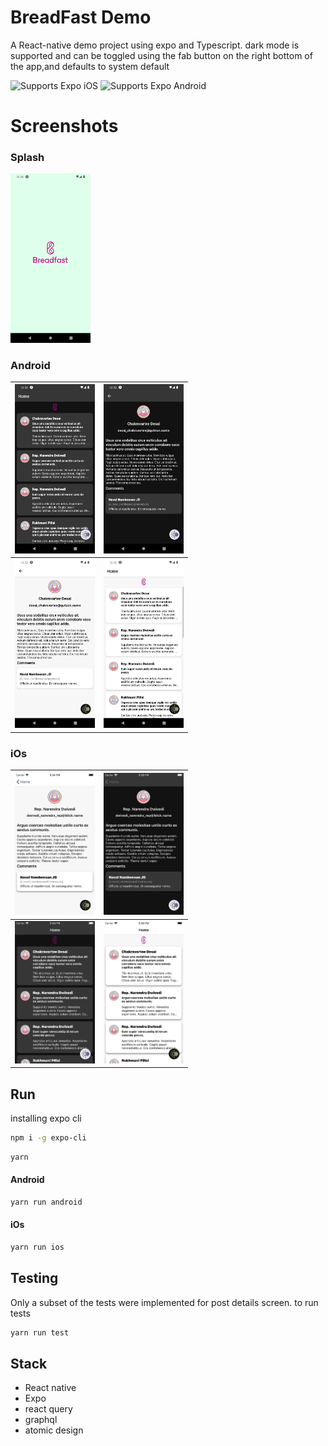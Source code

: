 # BreadFast Demo
A React-native demo project using expo and Typescript.
dark mode is supported and can be toggled using the fab button on the right bottom of the app,and defaults to system default 

<p>
  <!-- iOS -->
  <img alt="Supports Expo iOS" longdesc="Supports Expo iOS" src="https://img.shields.io/badge/iOS-4630EB.svg?style=flat-square&logo=APPLE&labelColor=999999&logoColor=fff" />
  <!-- Android -->
  <img alt="Supports Expo Android" longdesc="Supports Expo Android" src="https://img.shields.io/badge/Android-4630EB.svg?style=flat-square&logo=ANDROID&labelColor=A4C639&logoColor=fff" />
</p>

# Screenshots
### Splash
<img src="app-screenshots/splash.png" width="128"/>

### Android
| <img src="app-screenshots/android-1.png" width="128"/> | <img src="app-screenshots/android-2.png" width="128"/>  |  
|---|---|
| <img src="app-screenshots/android-3.png" width="128"/>    | <img src="app-screenshots/android-4.png" width="128"/>

### iOs
| <img src="app-screenshots/ios-1.png" width="128"/> | <img src="app-screenshots/ios-2.png" width="128"/>  |  
|---|---|
| <img src="app-screenshots/ios-3.png" width="128"/>    | <img src="app-screenshots/ios-4.png" width="128"/>

## Run
installing expo cli 
```sh
npm i -g expo-cli
```
```sh
yarn
```
#### Android
```sh
yarn run android
```
#### iOs
```sh
yarn run ios
```
## Testing
Only a subset of the tests were implemented for post details screen.
to run tests
```sh
yarn run test
```
## Stack
- React native
- Expo
- react query
- graphql
- atomic design
